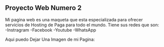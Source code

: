 ## Proyecto Web Numero 2

Mi pagina web es una maqueta  que esta especializada para ofrecer servicios de Hosting
de Paga para todo el mundo. 
Tiene sus redes que son: 
-Instragram 
-Facebook 
-Youtube 
-WhatsApp

Aqui puedo Dejar Una Imagen de mi Pagina:



